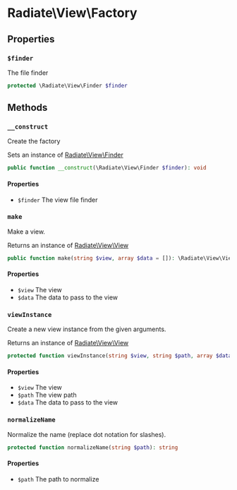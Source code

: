 # Radiate\View\Factory

## Properties

### `$finder`

The file finder

```php
protected \Radiate\View\Finder $finder
```

## Methods

### `__construct`

Create the factory

Sets an instance of [Radiate\View\Finder](/api/view/finder)

```php
public function __construct(\Radiate\View\Finder $finder): void
```

#### Properties

- `$finder` The view file finder

### `make`

Make a view.

Returns an instance of [Radiate\View\View](/api/view/view)

```php
public function make(string $view, array $data = []): \Radiate\View\View
```

#### Properties

- `$view` The view
- `$data` The data to pass to the view

### `viewInstance`

Create a new view instance from the given arguments.

Returns an instance of [Radiate\View\View](/api/view/view)

```php
protected function viewInstance(string $view, string $path, array $data = []): \Radiate\View\View
```

#### Properties

- `$view` The view
- `$path` The view path
- `$data` The data to pass to the view

### `normalizeName`

Normalize the name (replace dot notation for slashes).

```php
protected function normalizeName(string $path): string
```

#### Properties

- `$path` The path to normalize

